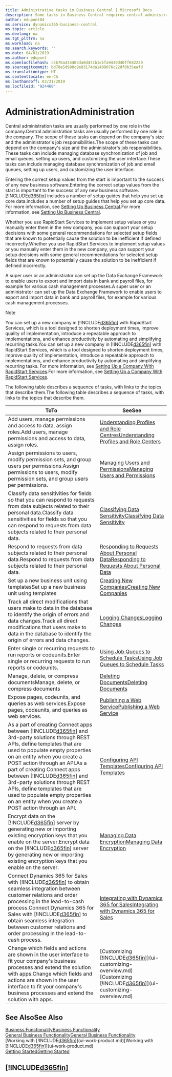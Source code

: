 ```yaml
---
title: Administrative tasks in Business Central | Microsoft Docs
description: Some tasks in Business Central requires central administration and setup. See what they are and learn what to do.
author: edupont04
ms.service: dynamics365-business-central
ms.topic: article
ms.devlang: na
ms.tgt_pltfrm: na
ms.workload: na
ms.search.keywords: ''
ms.date: 04/01/2019
ms.author: edupont
ms.openlocfilehash: c5b76a434403da0d472b1e1fa9430d40ff082220
ms.sourcegitcommit: bd78a5d990c9e83174da1409076c22df8b35eafd
ms.translationtype: HT
ms.contentlocale: en-CA
ms.lasthandoff: 03/31/2019
ms.locfileid: "924460"
---
```

# <a name="administration"></a><span data-ttu-id="48bba-104">Administration</span><span class="sxs-lookup"><span data-stu-id="48bba-104">Administration</span></span>
<span data-ttu-id="48bba-105">Central administration tasks are usually performed by one role in the company.</span><span class="sxs-lookup"><span data-stu-id="48bba-105">Central administration tasks are usually performed by one role in the company.</span></span> <span data-ttu-id="48bba-106">The scope of these tasks can depend on the company's size and the administrator's job responsibilities.</span><span class="sxs-lookup"><span data-stu-id="48bba-106">The scope of these tasks can depend on the company's size and the administrator's job responsibilities.</span></span> <span data-ttu-id="48bba-107">These tasks can include managing database synchronization of job and email queues, setting up users, and customizing the user interface.</span><span class="sxs-lookup"><span data-stu-id="48bba-107">These tasks can include managing database synchronization of job and email queues, setting up users, and customizing the user interface.</span></span>  

<span data-ttu-id="48bba-108">Entering the correct setup values from the start is important to the success of any new business software.</span><span class="sxs-lookup"><span data-stu-id="48bba-108">Entering the correct setup values from the start is important to the success of any new business software.</span></span> [!INCLUDE[d365fin](includes/d365fin_md.md)] <span data-ttu-id="48bba-109">includes a number of setup guides that help you set up core data.</span><span class="sxs-lookup"><span data-stu-id="48bba-109">includes a number of setup guides that help you set up core data.</span></span> <span data-ttu-id="48bba-110">For more information, see [Setting Up Business Central](setup.md).</span><span class="sxs-lookup"><span data-stu-id="48bba-110">For more information, see [Setting Up Business Central](setup.md).</span></span>

<span data-ttu-id="48bba-111">Whether you use RapidStart Services to implement setup values or you manually enter them in the new company, you can support your setup decisions with some general recommendations for selected setup fields that are known to potentially cause the solution to be inefficient if defined incorrectly.</span><span class="sxs-lookup"><span data-stu-id="48bba-111">Whether you use RapidStart Services to implement setup values or you manually enter them in the new company, you can support your setup decisions with some general recommendations for selected setup fields that are known to potentially cause the solution to be inefficient if defined incorrectly.</span></span>  

<span data-ttu-id="48bba-112">A super user or an administrator can set up the Data Exchange Framework to enable users to export and import data in bank and payroll files, for example for various cash management processes.</span><span class="sxs-lookup"><span data-stu-id="48bba-112">A super user or an administrator can set up the Data Exchange Framework to enable users to export and import data in bank and payroll files, for example for various cash management processes.</span></span>

> [!NOTE]
> <span data-ttu-id="48bba-113">You can set up a new company in [!INCLUDE[d365fin](includes/d365fin_md.md)] with RapidStart Services, which is a tool designed to shorten deployment times, improve quality of implementation, introduce a repeatable approach to implementations, and enhance productivity by automating and simplifying recurring tasks.</span><span class="sxs-lookup"><span data-stu-id="48bba-113">You can set up a new company in [!INCLUDE[d365fin](includes/d365fin_md.md)] with RapidStart Services, which is a tool designed to shorten deployment times, improve quality of implementation, introduce a repeatable approach to implementations, and enhance productivity by automating and simplifying recurring tasks.</span></span> <span data-ttu-id="48bba-114">For more information, see [Setting Up a Company With RapidStart Services](admin-set-up-a-company-with-rapidstart.md).</span><span class="sxs-lookup"><span data-stu-id="48bba-114">For more information, see [Setting Up a Company With RapidStart Services](admin-set-up-a-company-with-rapidstart.md).</span></span>

<span data-ttu-id="48bba-115">The following table describes a sequence of tasks, with links to the topics that describe them.</span><span class="sxs-lookup"><span data-stu-id="48bba-115">The following table describes a sequence of tasks, with links to the topics that describe them.</span></span>   

|<span data-ttu-id="48bba-116">**To**</span><span class="sxs-lookup"><span data-stu-id="48bba-116">**To**</span></span>|<span data-ttu-id="48bba-117">**See**</span><span class="sxs-lookup"><span data-stu-id="48bba-117">**See**</span></span>|  
|------------|-------------|  
|<span data-ttu-id="48bba-118">Add users, manage permissions and access to data, assign roles.</span><span class="sxs-lookup"><span data-stu-id="48bba-118">Add users, manage permissions and access to data, assign roles.</span></span>|[<span data-ttu-id="48bba-119">Understanding Profiles and Role Centres</span><span class="sxs-lookup"><span data-stu-id="48bba-119">Understanding Profiles and Role Centers</span></span>](admin-users-profiles-roles.md)|  
|<span data-ttu-id="48bba-120">Assign permissions to users, modify permission sets, and group users per permissions.</span><span class="sxs-lookup"><span data-stu-id="48bba-120">Assign permissions to users, modify permission sets, and group users per permissions.</span></span>|[<span data-ttu-id="48bba-121">Managing Users and Permissions</span><span class="sxs-lookup"><span data-stu-id="48bba-121">Managing Users and Permissions</span></span>](ui-how-users-permissions.md)|
|<span data-ttu-id="48bba-122">Classify data sensitivities for fields so that you can respond to requests from data subjects related to their personal data.</span><span class="sxs-lookup"><span data-stu-id="48bba-122">Classify data sensitivities for fields so that you can respond to requests from data subjects related to their personal data.</span></span>|[<span data-ttu-id="48bba-123">Classifying Data Sensitivity</span><span class="sxs-lookup"><span data-stu-id="48bba-123">Classifying Data Sensitivity</span></span>](admin-classifying-data-sensitivity.md)|
|<span data-ttu-id="48bba-124">Respond to requests from data subjects related to their personal data.</span><span class="sxs-lookup"><span data-stu-id="48bba-124">Respond to requests from data subjects related to their personal data.</span></span>|[<span data-ttu-id="48bba-125">Responding to Requests About Personal Data</span><span class="sxs-lookup"><span data-stu-id="48bba-125">Responding to Requests About Personal Data</span></span>](admin-responding-to-requests-about-personal-data.md)|
|<span data-ttu-id="48bba-126">Set up a new business unit using templates</span><span class="sxs-lookup"><span data-stu-id="48bba-126">Set up a new business unit using templates</span></span>|[<span data-ttu-id="48bba-127">Creating New Companies</span><span class="sxs-lookup"><span data-stu-id="48bba-127">Creating New Companies</span></span>](about-new-company.md)|
|<span data-ttu-id="48bba-128">Track all direct modifications that users make to data in the database to identify the origin of errors and data changes.</span><span class="sxs-lookup"><span data-stu-id="48bba-128">Track all direct modifications that users make to data in the database to identify the origin of errors and data changes.</span></span>|[<span data-ttu-id="48bba-129">Logging Changes</span><span class="sxs-lookup"><span data-stu-id="48bba-129">Logging Changes</span></span>](across-log-changes.md)|  
|<span data-ttu-id="48bba-130">Enter single or recurring requests to run reports or codeunits.</span><span class="sxs-lookup"><span data-stu-id="48bba-130">Enter single or recurring requests to run reports or codeunits.</span></span>|[<span data-ttu-id="48bba-131">Using Job Queues to Schedule Tasks</span><span class="sxs-lookup"><span data-stu-id="48bba-131">Using Job Queues to Schedule Tasks</span></span>](admin-job-queues-schedule-tasks.md)|  
|<span data-ttu-id="48bba-132">Manage, delete, or compress documents</span><span class="sxs-lookup"><span data-stu-id="48bba-132">Manage, delete, or compress documents</span></span>|[<span data-ttu-id="48bba-133">Deleting Documents</span><span class="sxs-lookup"><span data-stu-id="48bba-133">Deleting Documents</span></span>](admin-manage-documents.md)|  
|<span data-ttu-id="48bba-134">Expose pages, codeunits, and queries as web services.</span><span class="sxs-lookup"><span data-stu-id="48bba-134">Expose pages, codeunits, and queries as web services.</span></span>|[<span data-ttu-id="48bba-135">Publishing a Web Service</span><span class="sxs-lookup"><span data-stu-id="48bba-135">Publishing a Web Service</span></span>](across-how-publish-web-service.md)|
|<span data-ttu-id="48bba-136">As a part of creating Connect apps between [!INCLUDE[d365fin](includes/d365fin_md.md)] and 3rd-party solutions through REST APIs, define templates that are used to populate empty properties on an entity when you create a POST action through an API.</span><span class="sxs-lookup"><span data-stu-id="48bba-136">As a part of creating Connect apps between [!INCLUDE[d365fin](includes/d365fin_md.md)] and 3rd-party solutions through REST APIs, define templates that are used to populate empty properties on an entity when you create a POST action through an API.</span></span>|[<span data-ttu-id="48bba-137">Configuring API Templates</span><span class="sxs-lookup"><span data-stu-id="48bba-137">Configuring API Templates</span></span>](admin-configuring-api-template.md)|
|<span data-ttu-id="48bba-138">Encrypt data on the [!INCLUDE[d365fin](includes/d365fin_md.md)] server by generating new or importing existing encryption keys that you enable on the server.</span><span class="sxs-lookup"><span data-stu-id="48bba-138">Encrypt data on the [!INCLUDE[d365fin](includes/d365fin_md.md)] server by generating new or importing existing encryption keys that you enable on the server.</span></span>|[<span data-ttu-id="48bba-139">Managing Data Encryption</span><span class="sxs-lookup"><span data-stu-id="48bba-139">Managing Data Encryption</span></span>](admin-manage-data-encryption.md)|
|<span data-ttu-id="48bba-140">Connect Dynamics 365 for Sales with [!INCLUDE[d365fin](includes/d365fin_md.md)] to obtain seamless integration between customer relations and order processing in the lead-to-cash process.</span><span class="sxs-lookup"><span data-stu-id="48bba-140">Connect Dynamics 365 for Sales with [!INCLUDE[d365fin](includes/d365fin_md.md)] to obtain seamless integration between customer relations and order processing in the lead-to-cash process.</span></span>|[<span data-ttu-id="48bba-141">Integrating with Dynamics 365 for Sales</span><span class="sxs-lookup"><span data-stu-id="48bba-141">Integrating with Dynamics 365 for Sales</span></span>](admin-prepare-dynamics-365-for-sales-for-integration.md)|
|<span data-ttu-id="48bba-142">Change which fields and actions are shown in the user interface to fit your company's business processes and extend the solution with apps.</span><span class="sxs-lookup"><span data-stu-id="48bba-142">Change which fields and actions are shown in the user interface to fit your company's business processes and extend the solution with apps.</span></span>|<span data-ttu-id="48bba-143">[Customizing [!INCLUDE[d365fin](includes/d365fin_md.md)]](ui-customizing-overview.md)</span><span class="sxs-lookup"><span data-stu-id="48bba-143">[Customizing [!INCLUDE[d365fin](includes/d365fin_md.md)]](ui-customizing-overview.md)</span></span>|

## <a name="see-also"></a><span data-ttu-id="48bba-144">See Also</span><span class="sxs-lookup"><span data-stu-id="48bba-144">See Also</span></span>
[<span data-ttu-id="48bba-145">Business Functionality</span><span class="sxs-lookup"><span data-stu-id="48bba-145">Business Functionality</span></span>](across-business-functionality.md)  
[<span data-ttu-id="48bba-146">General Business Functionality</span><span class="sxs-lookup"><span data-stu-id="48bba-146">General Business Functionality</span></span>](ui-across-business-areas.md)  
<span data-ttu-id="48bba-147">[Working with [!INCLUDE[d365fin](includes/d365fin_md.md)]](ui-work-product.md)</span><span class="sxs-lookup"><span data-stu-id="48bba-147">[Working with [!INCLUDE[d365fin](includes/d365fin_md.md)]](ui-work-product.md)</span></span>  
[<span data-ttu-id="48bba-148">Getting Started</span><span class="sxs-lookup"><span data-stu-id="48bba-148">Getting Started</span></span>](product-get-started.md)    

## [!INCLUDE[d365fin](includes/free_trial_md.md)]  
